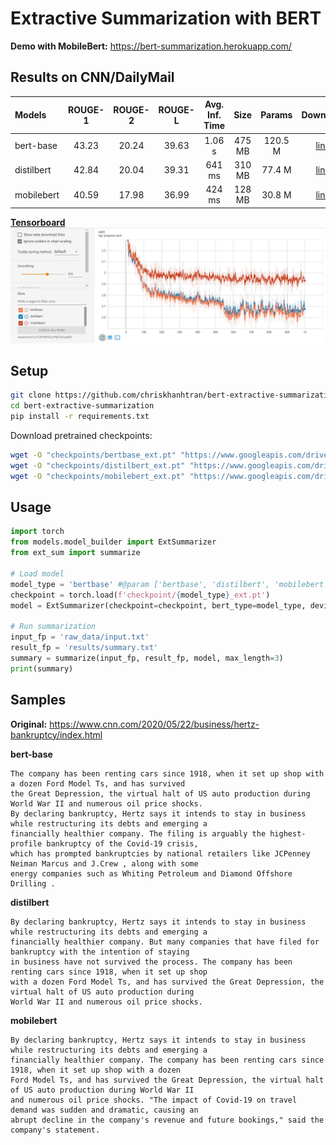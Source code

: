 # Extractive Summarization with BERT

**Demo with MobileBert:** https://bert-summarization.herokuapp.com/

## Results on CNN/DailyMail

| Models     | ROUGE-1 |	ROUGE-2 | ROUGE-L | Avg. Inf. Time | Size   | Params   | Download |
|:-----------|:-------:|:--------:|:-------:|:--------------:|:------:|:--------:|:--------:|
| bert-base  | 43.23   | 20.24    | 39.63   | 1.06 s         | 475 MB | 120.5 M  | [link](https://www.googleapis.com/drive/v3/files/1t27zkFMUnuqRcsqf2fh8F1RwaqFoMw5e?alt=media&key=AIzaSyCmo6sAQ37OK8DK4wnT94PoLx5lx-7VTDE) |
| distilbert | 42.84   | 20.04    | 39.31   | 641 ms         | 310 MB | 77.4 M   | [link](https://www.googleapis.com/drive/v3/files/1WxU7cHECfYaU32oTM0JByTRGS5f6SYEF?alt=media&key=AIzaSyCmo6sAQ37OK8DK4wnT94PoLx5lx-7VTDE) |
| mobilebert | 40.59   | 17.98    | 36.99   | 424 ms         | 128 MB | 30.8 M   | [link](https://www.googleapis.com/drive/v3/files/1umMOXoueo38zID_AKFSIOGxG9XjS5hDC?alt=media&key=AIzaSyCmo6sAQ37OK8DK4wnT94PoLx5lx-7VTDE) |

[**Tensorboard**](https://tensorboard.dev/experiment/Ly7CRURRSOuPBlZADaqBlQ/#scalars)
![](tensorboard.JPG)

## Setup
```sh
git clone https://github.com/chriskhanhtran/bert-extractive-summarization.git
cd bert-extractive-summarization
pip install -r requirements.txt
```

Download pretrained checkpoints:

```sh
wget -O "checkpoints/bertbase_ext.pt" "https://www.googleapis.com/drive/v3/files/1t27zkFMUnuqRcsqf2fh8F1RwaqFoMw5e?alt=media&key=AIzaSyCmo6sAQ37OK8DK4wnT94PoLx5lx-7VTDE"
wget -O "checkpoints/distilbert_ext.pt" "https://www.googleapis.com/drive/v3/files/1WxU7cHECfYaU32oTM0JByTRGS5f6SYEF?alt=media&key=AIzaSyCmo6sAQ37OK8DK4wnT94PoLx5lx-7VTDE"
wget -O "checkpoints/mobilebert_ext.pt" "https://www.googleapis.com/drive/v3/files/1umMOXoueo38zID_AKFSIOGxG9XjS5hDC?alt=media&key=AIzaSyCmo6sAQ37OK8DK4wnT94PoLx5lx-7VTDE"
```

## Usage
```python
import torch
from models.model_builder import ExtSummarizer
from ext_sum import summarize

# Load model
model_type = 'bertbase' #@param ['bertbase', 'distilbert', 'mobilebert']
checkpoint = torch.load(f'checkpoint/{model_type}_ext.pt')
model = ExtSummarizer(checkpoint=checkpoint, bert_type=model_type, device="cpu")

# Run summarization
input_fp = 'raw_data/input.txt'
result_fp = 'results/summary.txt'
summary = summarize(input_fp, result_fp, model, max_length=3)
print(summary)
```

## Samples
**Original:** https://www.cnn.com/2020/05/22/business/hertz-bankruptcy/index.html

**bert-base**
```
The company has been renting cars since 1918, when it set up shop with a dozen Ford Model Ts, and has survived
the Great Depression, the virtual halt of US auto production during World War II and numerous oil price shocks.
By declaring bankruptcy, Hertz says it intends to stay in business while restructuring its debts and emerging a
financially healthier company. The filing is arguably the highest-profile bankruptcy of the Covid-19 crisis,
which has prompted bankruptcies by national retailers like JCPenney Neiman Marcus and J.Crew , along with some
energy companies such as Whiting Petroleum and Diamond Offshore Drilling .
```

**distilbert**
```
By declaring bankruptcy, Hertz says it intends to stay in business while restructuring its debts and emerging a
financially healthier company. But many companies that have filed for bankruptcy with the intention of staying
in business have not survived the process. The company has been renting cars since 1918, when it set up shop
with a dozen Ford Model Ts, and has survived the Great Depression, the virtual halt of US auto production during
World War II and numerous oil price shocks.
```

**mobilebert**
```
By declaring bankruptcy, Hertz says it intends to stay in business while restructuring its debts and emerging a
financially healthier company. The company has been renting cars since 1918, when it set up shop with a dozen
Ford Model Ts, and has survived the Great Depression, the virtual halt of US auto production during World War II
and numerous oil price shocks. "The impact of Covid-19 on travel demand was sudden and dramatic, causing an
abrupt decline in the company's revenue and future bookings," said the company's statement.
```

